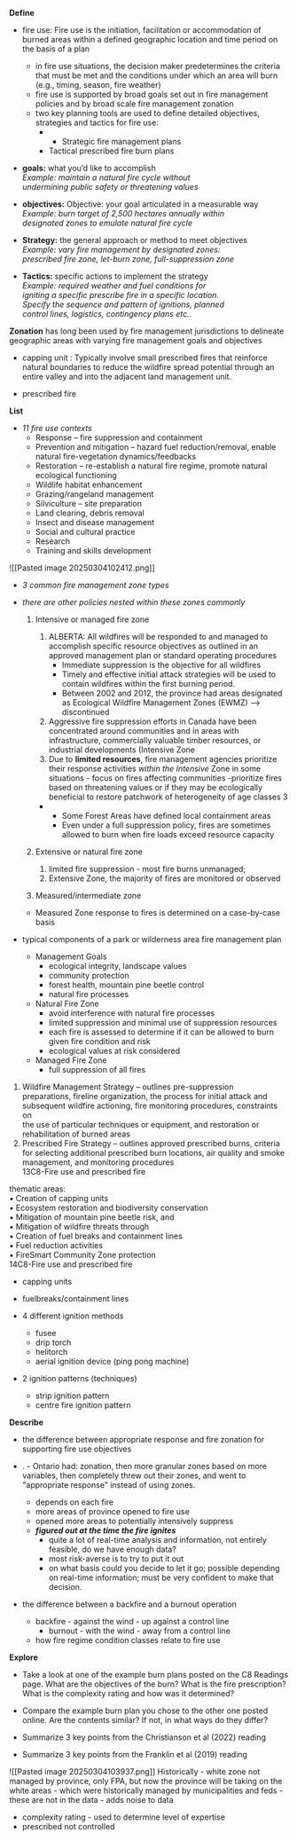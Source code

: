 **Define**

- fire use:  Fire use is the initiation, facilitation or accommodation of  burned areas within a defined geographic location and time  period on the basis of a plan
	- in fire use situations, the decision maker predetermines the  criteria that must be met and the conditions under which an  area will burn (e.g., timing, season, fire weather)
	- fire use is supported by broad goals set out in fire management policies and by broad scale fire management zonation
	- two key planning tools are used to define detailed objectives, strategies and tactics for  fire use:  
		- - Strategic fire management plans  
		- Tactical prescribed fire burn plans

- **goals:** what you’d like to accomplish  
	*Example: maintain a natural fire cycle without*  
	*undermining public safety or threatening values*

- **objectives:** Objective: your goal articulated in a measurable way  
	*Example: burn target of 2,500 hectares annually within*  
	*designated zones to emulate natural fire cycle*

- **Strategy:** the general approach or method to meet objectives  
	*Example: vary fire management by designated zones:*  
	*prescribed fire zone, let-burn zone, full-suppression zone*

- **Tactics:** specific actions to implement the strategy  
	*Example: required weather and fuel conditions for*  
	*igniting a specific prescribe fire in a specific location.*  
	*Specify the sequence and pattern of ignitions, planned*  
	*control lines, logistics, contingency plans etc..*

**Zonation** has long been used by fire management  jurisdictions to delineate geographic areas with  varying fire management goals and objectives

- capping unit : Typically involve small prescribed fires that reinforce natural boundaries to reduce  the wildfire spread potential through an entire valley and into the adjacent land management unit.

- prescribed fire

**List** 

- *11 fire use contexts*
	- Response – fire suppression and containment  
	- Prevention and mitigation – hazard fuel reduction/removal,  enable natural fire-vegetation dynamics/feedbacks  
	- Restoration – re-establish a natural fire regime, promote  natural ecological functioning  
	- Wildlife habitat enhancement  
	- Grazing/rangeland management  
	- Silviculture – site preparation  
	- Land clearing, debris removal  
	- Insect and disease management  
	- Social and cultural practice  
	- Research  
	- Training and skills development

![[Pasted image 20250304102412.png]]
- *3 common fire management zone types*
- *there are other policies nested within these zones commonly*
	1. Intensive or managed fire zone
		1. ALBERTA: All wildfires will be responded to and managed to accomplish specific  resource objectives as outlined in an approved management plan or  standard operating procedures  
			- Immediate suppression is the objective for all wildfires  
			- Timely and effective initial attack strategies will be used to contain wildfires within the first burning period.
			- Between 2002 and 2012, the province had areas designated as Ecological  Wildfire Management Zones (EWMZ) --> discontinued
		1. Aggressive fire suppression efforts in Canada have been  concentrated around communities and in areas with infrastructure, commercially valuable timber resources, or industrial developments (Intensive Zone
		2. Due to **limited resources**, fire management agencies  prioritize their response activities *within the Intensive*  Zone in some situations - focus on fires affecting communities -prioritize fires based on threatening values or if they may be ecologically beneficial to restore patchwork of heterogeneity of age classes
		3

		-  
			- Some Forest Areas have defined local containment areas  
			- Even under a full suppression policy, fires are sometimes allowed to burn  when fire loads exceed resource capacity

	2. Extensive or natural fire zone
		1. limited fire suppression - most fire burns unmanaged;
		2. Extensive Zone, the majority of fires are  monitored or observed
	3. Measured/intermediate zone
	- Measured Zone response to fires is determined on a case-by-case basis




- typical components of a park or wilderness area fire management plan 
	- Management Goals
		- ecological integrity, landscape values
		- community protection
		- forest health, mountain pine beetle control
		- natural fire processes
	- Natural Fire Zone
		- avoid interference with natural fire processes
		- limited suppression and minimal use of suppression resources
		- each fire is assessed to determine if it can be allowed to burn given fire condition and risk
		- ecological values at risk considered
	- Managed Fire Zone
		- full suppression of all fires

1. Wildfire Management Strategy – outlines pre-suppression  
preparations, fireline organization, the process for initial attack and  
subsequent wildfire actioning, fire monitoring procedures, constraints on  
the use of particular techniques or equipment, and restoration or  
rehabilitation of burned areas  
1. Prescribed Fire Strategy – outlines approved prescribed burns, criteria  
for selecting additional prescribed burn locations, air quality and smoke  
management, and monitoring procedures  
13C8-Fire use and prescribed fire

thematic areas:  
▪ Creation of capping units  
▪ Ecosystem restoration and biodiversity conservation  
▪ Mitigation of mountain pine beetle risk, and  
▪ Mitigation of wildfire threats through  
▪ Creation of fuel breaks and containment lines  
▪ Fuel reduction activities  
▪ FireSmart Community Zone protection  
14C8-Fire use and prescribed fire

- capping units
- fuelbreaks/containment lines


- 4 different ignition methods 
	-  fusee
	- drip torch
	- helitorch
	- aerial ignition device (ping pong machine)

- 2 ignition patterns (techniques)
	
	- strip ignition pattern
	- centre fire ignition pattern

**Describe**

- the difference between appropriate response and fire zonation for supporting fire use objectives
- . - Ontario had: zonation, then more granular zones based on more variables, then completely threw out their zones, and went to "appropriate response" instead of using zones.
	- depends on each fire
	- more areas of province opened to fire use
	- opened more areas to potentially intensively suppress
	- ***figured out at the time the fire ignites***
		- quite a lot of real-time analysis and information, not entirely feasible, do we have enough data?
		- most risk-averse is to try to put it out
		- on what basis could you decide to let it go; possible depending on real-time information; must be very confident to make that decision.

- the difference between a backfire and a burnout operation
	-  backfire - against the wind - up against a control line
		- burnout - with the wind - away from a control line
	- how fire regime condition classes relate to fire use

**Explore**

- Take a look at one of the example burn plans posted on the C8 Readings page. What are the objectives of the burn? What is the fire prescription? What is the complexity rating and how was it determined? 

- Compare the example burn plan you chose to the other one posted online. Are the contents similar? If not, in what ways do they differ?

- Summarize 3 key points from the Christianson et al (2022) reading

- Summarize 3 key points from the Franklin et al (2019) reading


![[Pasted image 20250304103937.png]]
Historically - white zone not managed by province, only FPA, but now the province will be taking on the white areas - which were historically managed by municipalities and feds
	- these are not in the data - adds noise to data



- complexity rating - used to determine level of expertise
- prescribed not controlled